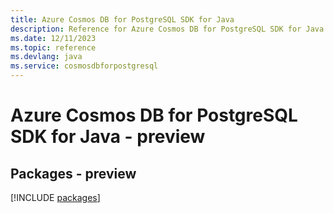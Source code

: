 ```yaml
---
title: Azure Cosmos DB for PostgreSQL SDK for Java
description: Reference for Azure Cosmos DB for PostgreSQL SDK for Java
ms.date: 12/11/2023
ms.topic: reference
ms.devlang: java
ms.service: cosmosdbforpostgresql
---
```

# Azure Cosmos DB for PostgreSQL SDK for Java - preview
## Packages - preview
[!INCLUDE [packages](cosmos-db-for-postgresql-index.md)]